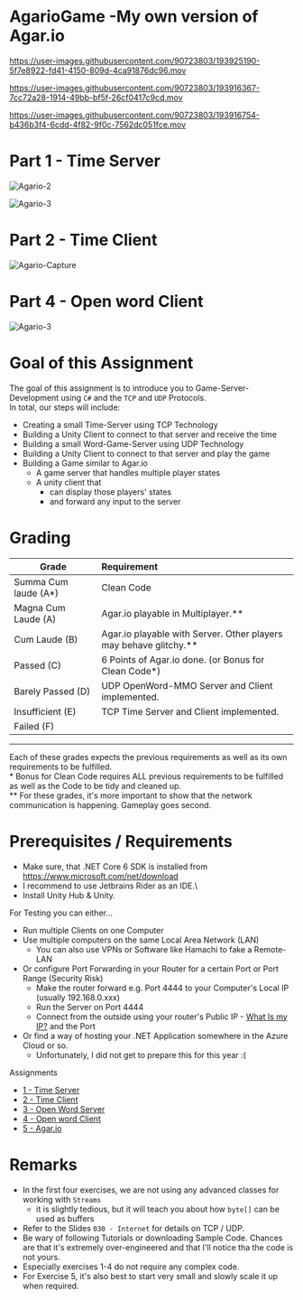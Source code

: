 # AgarioGame -My own version of Agar.io



https://user-images.githubusercontent.com/90723803/193925190-5f7e8922-fd41-4150-809d-4ca91876dc96.mov


https://user-images.githubusercontent.com/90723803/193916367-7cc72a28-1914-49bb-bf5f-26cf0417c9cd.mov


https://user-images.githubusercontent.com/90723803/193916754-b436b3f4-6cdd-4f82-9f0c-7562dc051fce.mov


# Part 1 - Time Server


![Agario-2](https://user-images.githubusercontent.com/90723803/188310098-ca95858d-7f94-467d-a1d5-4ee4f2016d85.JPG)

![Agario-3](https://user-images.githubusercontent.com/90723803/188310018-844620ff-07b5-4196-bb64-acd114e7b0c9.jpg)


# Part 2 - Time Client

![Agario-Capture](https://user-images.githubusercontent.com/90723803/189485488-7a18bce9-f264-4f0d-bab1-3ba8804c93c9.JPG)


# Part 4 - Open word Client

![Agario-3](https://user-images.githubusercontent.com/90723803/193452562-d091ed45-dd82-46d8-8a48-596709bf4836.JPG)




# Goal of this Assignment
The goal of this assignment is to introduce you to Game-Server-Development using `C#` and the `TCP` and `UDP` Protocols.\
In total, our steps will include:
- Creating a small Time-Server using TCP Technology
- Building a Unity Client to connect to that server and receive the time
- Building a small Word-Game-Server using UDP Technology
- Building a Unity Client to connect to that server and play the game
- Building a Game similar to Agar.io
  - A game server that handles multiple player states
  - A unity client that 
    - can display those players' states
    - and forward any input to the server

# Grading
|Grade  |  Requirement |
|-------|:-------------|
|Summa Cum laude (A*)| Clean Code|
|Magna Cum Laude (A)| Agar.io playable in Multiplayer.\*\*|
|Cum Laude (B)| Agar.io playable with Server. Other players may behave glitchy.\*\*|
|Passed (C)| 6 Points of Agar.io done. (or Bonus for Clean Code\*)|
|Barely Passed (D)| UDP OpenWord-MMO Server and Client implemented. |
|Insufficient (E)| TCP Time Server and Client implemented. |
|Failed (F)| |
-------------------------------
Each of these grades expects the previous requirements as well as its own requirements to be fulfilled.\
\* Bonus for Clean Code requires ALL previous requirements to be fulfilled as well as the Code to be tidy and cleaned up.\
\*\* For these grades, it's more important to show that the network communication is happening. Gameplay goes second.

# Prerequisites / Requirements
- Make sure, that .NET Core 6 SDK is installed from https://www.microsoft.com/net/download
- I recommend to use Jetbrains Rider as an IDE.\
- Install Unity Hub & Unity.

For Testing you can either...
- Run multiple Clients on one Computer
- Use multiple computers on the same Local Area Network (LAN)
  - You can also use VPNs or Software like Hamachi to fake a Remote-LAN
- Or configure Port Forwarding in your Router for a certain Port or Port Range (Security Risk)
  - Make the router forward e.g. Port 4444 to your Computer's Local IP (usually 192.168.0.xxx)
  - Run the Server on Port 4444
  - Connect from the outside using your router's Public IP - [What Is my IP?](https://www.whatismyip.com) and the Port
- Or find a way of hosting your .NET Application somewhere in the Azure Cloud or so.
  - Unfortunately, I did not get to prepare this for this year :(

Assignments
- [1 - Time Server](./assignments/part1-timeserver.md)
- [2 - Time Client](./assignments/part2-timeclient.md)
- [3 - Open Word Server](./assignments/part3-openwordserver.md)
- [4 - Open word Client](./assignments/part4-openwordclient.md)
- [5 - Agar.io](./assignments/part5-agario.md)

# Remarks
- In the first four exercises, we are not using any advanced classes for working with `Streams`
  - it is slightly tedious, but it will teach you about how `byte[]` can be used as buffers
- Refer to the Slides `030 - Internet` for details on TCP / UDP.
- Be wary of following Tutorials or downloading Sample Code. Chances are that it's extremely over-engineered and that I'll notice tha the code is not yours.
- Especially exercises 1-4 do not require any complex code.
- For Exercise 5, it's also best to start very small and slowly scale it up when required.
